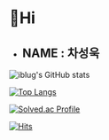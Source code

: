 # 👋Hi

* ## NAME : 차성욱

![iblug's GitHub stats](https://github-readme-stats.vercel.app/api?username=tjddnr9553&show_icons=true&theme=highcontrast)

[![Top Langs](https://github-readme-stats.vercel.app/api/top-langs/?username=tjddnr9553&layout=donut)](https://github.com/anuraghazra/github-readme-stats)

[![Solved.ac Profile](http://mazassumnida.wtf/api/generate_badge?boj=tjddnr9553)](https://solved.ac/tjddnr9553)

[![Hits](https://hits.seeyoufarm.com/api/count/incr/badge.svg?url=https%3A%2F%2Fgithub.com%2Ftjddnr9553%2Ftjddnr9553.git&count_bg=%2379C83D&title_bg=%23555555&icon=&icon_color=%23E7E7E7&title=hits&edge_flat=false)](https://hits.seeyoufarm.com)
